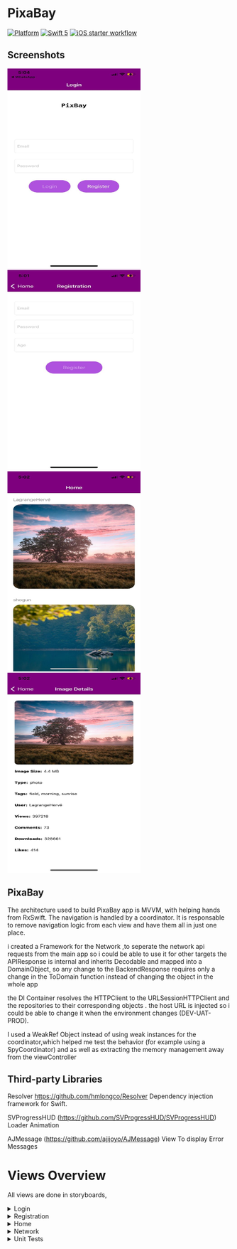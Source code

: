 
# PixaBay
[![Platform](https://img.shields.io/cocoapods/p/DLAutoSlidePageViewController.svg?style=flat)]()
[![Swift 5](https://img.shields.io/badge/Swift-5-orange.svg?style=flat)](https://developer.apple.com/swift/)
[![iOS starter workflow](https://github.com/hilalalhakani/Pixabay/actions/workflows/ios.yml/badge.svg)](https://github.com/hilalalhakani/Pixabay/actions/workflows/ios.yml)

## Screenshots

<img src="Screenshots/Login.jpeg" width=300 height=450>&emsp; <img src="Screenshots/Registration.jpeg" width=300 height=450> &emsp;  <img src="Screenshots/Home.jpeg" width=300 height=450 > &emsp; <img src="Screenshots/ImageDetails.jpeg" width=300 height=450> 

## PixaBay 
The architecture used to build PixaBay app is MVVM, with helping hands from RxSwift. 
The navigation is handled by a coordinator. It is responsable to remove navigation logic from each view and have them all in just one place. 

i created a Framework for the Network ,to seperate the network api requests  from the main app  so i could be able to use it for other targets
the APIResponse is internal and inherits Decodable and mapped into a DomainObject, so any change to the BackendResponse requires only a change in the ToDomain function instead of changing the object in the whole app

the DI Container resolves the HTTPClient to the URLSessionHTTPClient and the repositories to their corresponding objects . the host URL is injected so i could be able to change it when the environment changes (DEV-UAT-PROD).

I used a WeakRef Object instead of using weak instances for the coordinator,which helped me test the behavior (for example using a SpyCoordinator) and as well as extracting the memory management away from the viewController 

## Third-party Libraries
 
Resolver https://github.com/hmlongco/Resolver
Dependency injection framework for Swift.

SVProgressHUD (https://github.com/SVProgressHUD/SVProgressHUD)
Loader Animation 

AJMessage (https://github.com/ajijoyo/AJMessage)
View To display Error Messages

# Views Overview
All views are done in storyboards, 
<details>
  <summary>Login</summary>


The Login View has 2 fields (Email and Password) which both inherit `ErrorTextField`,`TextFieldRule` where each once has it owns `Validationpolicy` and when it's valid the `errorLabel` appears and when it's not it becomes Hidden 
when Both TextField Are Valid the `LoginButton` is enabled 

The `LoginViewModel` handles the state of each textfield , and has an injected `UserRepository` that contains all the requests for the Registration, 
the `LoginResponseSubject` acts as a trigger to notify the view that a response has been received . 
The Correct credentials are **test@mail.com** and **123456**
 
The ScrollView bottom insets is Binded to the `KeyboardHeight`
The LoadingAnimation is Binded to the `loaderSubject` that exists in the viewModel 
The `LoginCoordinator` handles the transition to the RegistrationView and asWell as transition to the HomeView

</details>

<details>
  <summary>Registration</summary>
  

The Registration has 3 fields (Email,Password,Age) where each has its own validation policy same as the LoginView, 
it's similar to the login screen in terms of validation , Loading behavior and architecture
 
</details>


<details>
  <summary>Home</summary>


The HomeView contains Images downloaded From pixabay. 
I didn't use `SDWebImage` to download the images , instead i created a `HitImageCellController` that contains a reference to the cell and Handles the image download ,  
Instead of waiting to scroll to load the images i `preload` them in advance, and if the cell has ended Displaying i cancel the download or `cancelPrefetchingForRowsAt` has been called
Keeping large images in memory will result in a heavy usage of Ram , so i saved them in the `Documents` folder and load them according to the id .

</details>

<details>
  <summary>Network</summary>

I created a `UserRepositroy` and `Pixabay Repository` which contain an injected `HTTPClient` that uses `URLSession` where they contains the Login and Registration  Calls and downloadImage API requests .
The mapping is done in the `ResponseMapper` where it has an injected `DecodedType` which is the Decodable object , `URLResponse` and `Data` 
if the status code isn't `200`, the api error is returned with a custom message according to the response status code. 


</details>

<details>
  <summary>Unit Tests</summary>

 All Tests covered handle retain cycles, i set a weak variable value to an instance and observe its value when the test is completed the instance should be nil thus the weak variable as well , if not then we would have a retain cycle . any by using **Leaks** i made sure there are no leaks as well 
(`trackForMemoryLeaks in XCTestCase+MemoryLeakTracking`)

<img src="Screenshots/Leaks.jpeg" width=800 height=450>&emsp;

 

## PixaBaySnapshotsTests: 
 
I use the func `record` to take a screenshot of the view for `LightMode` and `DarkMode` and save it in the same directory of the test, then i use `assert` func to make sure that the new screenshot is the same as the old value .Usually i use this test to quickly check the change for each Language and Appearance 
for each view.


## The PixaBayTests: 

#### TextFields: 

 Handled all states to check if it's valid or not as well as checking the error Label 

#### ViewModels: 

 Handled all states to check if the loginButton or Registration Button will get enabled  

#### ImageDetails: 

Assert That the injected ViewModelValues are the same as the ImageDetails Label Text

#### HomeView:  **Incomplete**

     1)`RefreshControl` is Visible and Refreshing on start
     2)on Refresh the viewModel calls the Repository to getData (Using a repositorySpy to observe that the call has been made)
     3)Received item is properly rendered on Screen (Get the cell from tableView and compare the values of model and tableViewCell)
     4)Test Preload and `cancelPreload` and `DidEndEditing` if it will cancel the APiRequest(check the SubscribeBlock on disposed if it gets called)
     5)OnError the `retryButton` is visible (Emitting an Error from the `PixaBayRepositoryMock` and  checking the cell if its `retryButton` is visible)
     6) OnErrorPress the image gets downloaded ( Using a `repositorySpy` to check if the Api function is called)
     7) Check if the image is Animating at start (Check if the View `layer.mask.animation(forKey: shimmerAnimationKey) != nil`)
     8) Check if an image that exists in the `DocumentsDirectory` will be used instead of downloading it from the internet
     9)Check if an image that doesn't exist in the `DocumentsDirectory` will be downloaded and saved in the Documents

#### Scene Delegate: 

Check if the window is visible and the `loginViewController` is the rootViewController

#### Coordinators: 

 Tested the start function and the navigation for each Coordinator 

## PixaBayNetworkTests

-Tested the `ResponseMapper` for each status code , and for a valid and invalid Data 

-Stubbed the `URLSession` where i used the `URLProtocol` to set a custom Response using the `URLProtocolStub` 


</details>
 
